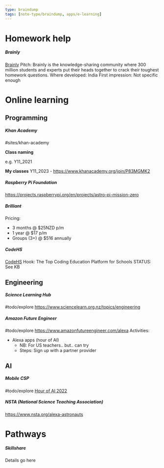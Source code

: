 ```yaml
---
type: braindump
tags: [note-type/braindump, apps/e-learning]
---
```


# Homework help

##### Brainly
[Brainly](https://brainly.in)
Pitch: Brainly is the knowledge-sharing community where 300 million students and experts put their heads together to crack their toughest homework questions.
Where developed: India
First impression: Not specific enough


# Online learning

## Programming

##### Khan Academy
#sites/khan-academy

**Class naming**

e.g. Y11_2021

**My classes**
Y11_2023 - https://www.khanacademy.org/join/P83MGMK2


##### Raspberry Pi Foundation

https://projects.raspberrypi.org/en/projects/astro-pi-mission-zero



##### Brilliant

Pricing:
- 3 months @ $25NZD p/m
- 1 year @ $17 p/m
- Groups (3+) @ $516 annually

##### CodeHS
[CodeHS](https://codehs.com/)
Hook: The Top Coding Education Platform for Schools
STATUS: See KB

## Engineering
##### Science Learning Hub
#todo/explore
https://www.sciencelearn.org.nz/topics/engineering

##### Amazon Future Engineer   
#todo/explore
https://www.amazonfutureengineer.com/alexa
Activities:
- Alexa apps (hour of AI) 
	- NB: For US teachers.. but.. can try
	- Steps: Sign up with a partner provider



## AI
##### Mobile CSP
#todo/explore
[Hour of AI 2022](https://mobile-csp.org/hourofai/)


##### NSTA (National Science Teaching Association)
https://www.nsta.org/alexa-astronauts


# Pathways

##### Skillshare

Details go here

